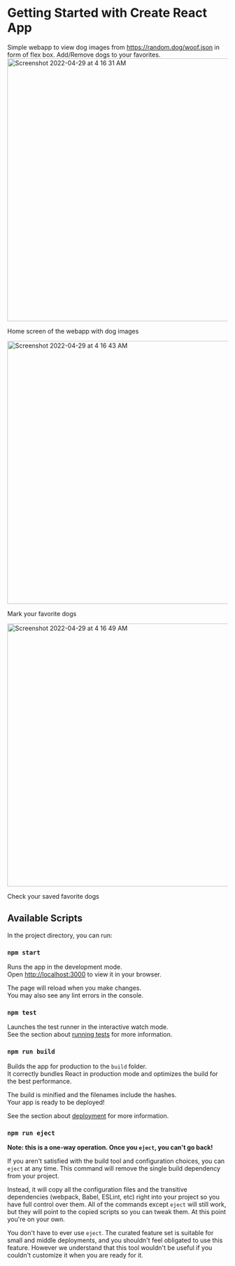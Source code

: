 # Getting Started with Create React App

Simple webapp to view dog images from https://random.dog/woof.json in form of flex box. Add/Remove dogs to your favorites.
<img width="600" alt="Screenshot 2022-04-29 at 4 16 31 AM" src="https://user-images.githubusercontent.com/55511661/165860358-e9349ce1-2cb5-42ec-a936-0854e38c08a7.png">

Home screen of the webapp with dog images

<img width="600" alt="Screenshot 2022-04-29 at 4 16 43 AM" src="https://user-images.githubusercontent.com/55511661/165860335-0dcceed8-10e7-4847-98ad-456d5bdddc85.png">

Mark your favorite dogs

<img width="600" alt="Screenshot 2022-04-29 at 4 16 49 AM" src="https://user-images.githubusercontent.com/55511661/165860317-3837c608-2385-4366-b3bb-3096d91c4b45.png">

Check your saved favorite dogs


## Available Scripts

In the project directory, you can run:

### `npm start`

Runs the app in the development mode.\
Open [http://localhost:3000](http://localhost:3000) to view it in your browser.

The page will reload when you make changes.\
You may also see any lint errors in the console.

### `npm test`

Launches the test runner in the interactive watch mode.\
See the section about [running tests](https://facebook.github.io/create-react-app/docs/running-tests) for more information.

### `npm run build`

Builds the app for production to the `build` folder.\
It correctly bundles React in production mode and optimizes the build for the best performance.

The build is minified and the filenames include the hashes.\
Your app is ready to be deployed!

See the section about [deployment](https://facebook.github.io/create-react-app/docs/deployment) for more information.

### `npm run eject`

**Note: this is a one-way operation. Once you `eject`, you can't go back!**

If you aren't satisfied with the build tool and configuration choices, you can `eject` at any time. This command will remove the single build dependency from your project.

Instead, it will copy all the configuration files and the transitive dependencies (webpack, Babel, ESLint, etc) right into your project so you have full control over them. All of the commands except `eject` will still work, but they will point to the copied scripts so you can tweak them. At this point you're on your own.

You don't have to ever use `eject`. The curated feature set is suitable for small and middle deployments, and you shouldn't feel obligated to use this feature. However we understand that this tool wouldn't be useful if you couldn't customize it when you are ready for it.

